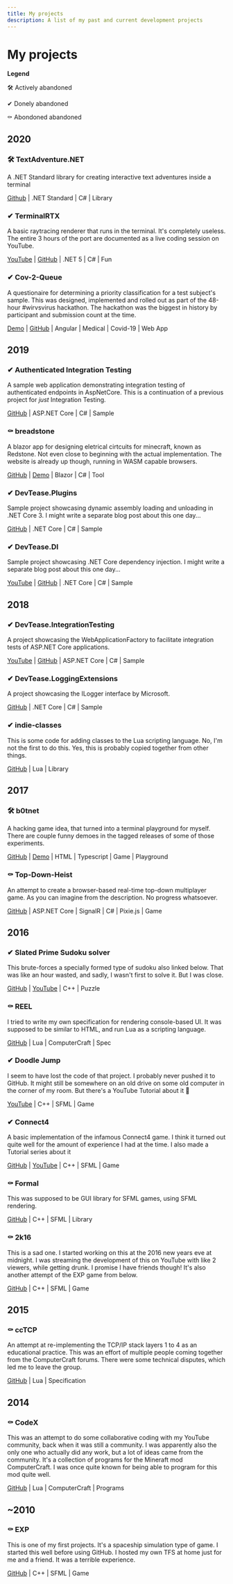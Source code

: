 ```yaml
---
title: My projects
description: A list of my past and current development projects
---
```


# My projects

**Legend**

🛠 Actively abandoned

✔ Donely abandoned

⚰ Abondoned abandoned

## 2020

### 🛠 TextAdventure.NET

A .NET Standard library for creating interactive text adventures inside a terminal

[Github](https://github.com/InDieTasten/TextAdventure.NET)
| .NET Standard
| C#
| Library

### ✔ TerminalRTX

A basic raytracing renderer that runs in the terminal. It's completely useless.
The entire 3 hours of the port are documented as a live coding session on YouTube.

[YouTube](https://www.youtube.com/playlist?list=PLmdmw12jg5sz1UIrHYT1_kQ5k0pgDUgec)
| [GitHub](https://github.com/InDieTasten/TerminalRTX)
| .NET 5
| C#
| Fun

### ✔ Cov-2-Queue

A questionaire for determining a priority classification for a test subject's sample.
This was designed, implemented and rolled out as part of the 48-hour #wirvsvirus hackathon.
The hackathon was the biggest in history by participant and submission count at the time.

[Demo](https://cov2q.de/)
| [GitHub](https://github.com/InDieTasten/Sars-Cov2-Necessity-Screening)
| Angular
| Medical
| Covid-19
| Web App

## 2019

### ✔ Authenticated Integration Testing

A sample web application demonstrating integration testing of authenticated endpoints in AspNetCore.
This is a continuation of a previous project for *just* Integration Testing.

[GitHub](https://github.com/InDieTasten/Authenticated-Integration-Testing)
| ASP.NET Core
| C#
| Sample


### ⚰ breadstone

A blazor app for designing eletrical cirtcuits for minecraft, known as Redstone.
Not even close to beginning with the actual implementation. The website is already up though, running in WASM capable browsers.

[GitHub](https://github.com/indietasten/breadstone)
| [Demo](https://breadstone.indietasten.net/)
| Blazor
| C#
| Tool

### ✔ DevTease.Plugins

Sample project showcasing dynamic assembly loading and unloading in .NET Core 3.
I might write a separate blog post about this one day...

[GitHub](https://github.com/InDieTasten/DevTease.Plugins)
| .NET Core
| C#
| Sample

### ✔ DevTease.DI

Sample project showcasing .NET Core dependency injection.
I might write a separate blog post about this one day...

[YouTube](https://youtu.be/VwIRrsQDVWQ)
| [GitHub](https://github.com/InDieTasten/DevTease.DI)
| .NET Core
| C#
| Sample


## 2018

### ✔ DevTease.IntegrationTesting

A project showcasing the WebApplicationFactory to facilitate integration tests of ASP.NET Core applications.

[YouTube](https://www.youtube.com/watch?v=dBCFFZS4ACo)
| [GitHub](https://github.com/InDieTasten/DevTease.AspNetIntegrationTests)
| ASP.NET Core
| C#
| Sample

### ✔ DevTease.LoggingExtensions

A project showcasing the ILogger interface by Microsoft.

[GitHub](https://github.com/InDieTasten/DevTease.MicrosoftLoggingExtensions)
| .NET Core
| C#
| Sample


### ✔ indie-classes

This is some code for adding classes to the Lua scripting language.
No, I'm not the first to do this. Yes, this is probably copied together from other things.

[GitHub](https://github.com/InDieTasten/indie-classes)
| Lua
| Library


## 2017

### 🛠 b0tnet

A hacking game idea, that turned into a terminal playground for myself.
There are couple funny demoes in the tagged releases of some of those experiments.

[GitHub](https://github.com/InDieTasten/b0tnet)
| [Demo](https://b0tnet.indietasten.net/)
| HTML
| Typescript
| Game
| Playground


### ⚰ Top-Down-Heist

An attempt to create a browser-based real-time top-down multiplayer game.
As you can imagine from the description. No progress whatsoever.

[GitHub](https://github.com/InDieTasten/Top-Down-Heist)
| ASP.NET Core
| SignalR
| C#
| Pixie.js
| Game


## 2016

### ✔ Slated Prime Sudoku solver

This brute-forces a specially formed type of sudoku also linked below.
That was like an hour wasted, and sadly, I wasn't first to solve it. But I was close.

[GitHub](https://github.com/InDieTasten/Slanted-Prime-Sudoku)
| [YouTube](https://www.youtube.com/watch?v=muEpZRd_BXM)
| C++
| Puzzle


### ⚰ REEL

I tried to write my own specification for rendering console-based UI.
It was supposed to be similar to HTML, and run Lua as a scripting language.

[GitHub](https://github.com/InDieTasten-Legacy/REEL)
| Lua
| ComputerCraft
| Spec


### ✔ Doodle Jump

I seem to have lost the code of that project.
I probably never pushed it to GitHub.
It might still be somewhere on an old drive on some old computer in the corner of my room.
But there's a YouTube Tutorial about it 🎉

[YouTube](https://www.youtube.com/playlist?list=PLmdmw12jg5sxhNnmgiNMlzdpiYpIXdRWS)
| C++
| SFML
| Game


### ✔ Connect4

A basic implementation of the infamous Connect4 game.
I think it turned out quite well for the amount of experience I had at the time.
I also made a Tutorial series about it

[GitHub](https://github.com/InDieTasten/Connect4)
| [YouTube](https://www.youtube.com/playlist?list=PLmdmw12jg5swgMJmFO-ra7BPRH5_7AD1i)
| C++
| SFML
| Game


### ⚰ Formal

This was supposed to be GUI library for SFML games, using SFML rendering.

[GitHub](https://github.com/InDieTasten-Legacy/--Formal)
| C++
| SFML
| Library


### ⚰ 2k16

This is a sad one. I started working on this at the 2016 new years eve at midnight.
I was streaming the development of this on YouTube with like 2 viewers, while getting drunk.
I promise I have friends though!
It's also another attempt of the EXP game from below.

[GitHub](https://github.com/InDieTasten-Legacy/--2k16)
| C++
| SFML
| Game

## 2015

### ⚰ ccTCP

An attempt at re-implementing the TCP/IP stack layers 1 to 4 as an educational practice.
This was an effort of multiple people coming together from the ComputerCraft forums.
There were some technical disputes, which led me to leave the group.

[GitHub](https://github.com/ccTCP/RFC)
| Lua
| Specification


## 2014

### ⚰ CodeX

This was an attempt to do some collaborative coding with my YouTube community, back when it was still a community.
I was apparently also the only one who actually did any work, but a lot of ideas came from the community.
It's a collection of programs for the Mineraft mod ComputerCraft. I was once quite known for being able to program for this mod quite well.

[GitHub](https://github.com/InDieTasten-Legacy/--CodeX)
| Lua
| ComputerCraft
| Programs


## ~2010
### ⚰ EXP

This is one of my first projects. It's a spaceship simulation type of game.
I started this well before using GitHub. I hosted my own TFS at home just for me and a friend.
It was a terrible experience.

[GitHub](https://github.com/InDieTasten-Legacy/--EXP-old-)
| C++
| SFML
| Game

